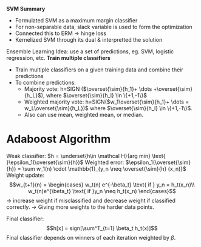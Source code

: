 **SVM Summary**
- Formulated SVM as a maximum margin classifier
- For non-separable data, slack variable is used to form the optimization
- Connected this to ERM $\rightarrow$ hinge loss
- Kernelized SVM through its dual & interpretted the solution

Ensemble Learning
Idea: use a set of predictions, eg. SVM, logistic regression, etc.
**Train multiple classifiers**
- Train multiple classifiers on a given training data and combine their predictions
- To combine predictions:
	- Majority vote: h=SIGN ($\overset{\sim}{h_1}+ \dots +\overset{\sim}{h_L}$), where $\overset{\sim}{h_l} \in \{+1,-1\}$
	-  Weighted majority vote: h=SIGN($w_1\overset{\sim}{h_1}+ \dots = w_L\overset{\sim}{h_L})$ where $\overset{\sim}{h_l} \in \{+1,-1\}$.
	-  Also can use mean, weighted mean, or median.

# Adaboost Algorithm
Weak classifier: $h = \underset{h\in \mathcal H}{arg min} \text{ }\epsilon_1(\overset{\sim}{h})$
Weighted error: $\epsilon_1(\overset{\sim}{h}) = \sum w_1(n) \cdot \mathbb{1}_{y_n \neq \overset{\sim}{h} (x_n)}$   
Weight update:
$$w_{t+1}(n) = \begin{cases} w_t(n) e^{-\beta_t} \text{ if } y_n = h_t(x_n)\\ w_t(n)e^{\beta_t} \text{ if }y_n \neq h_t(x_n) \end{cases}$$
$\rightarrow$ increase weight if misclassified and decrease weight if classified correctly.
$\rightarrow$ Giving more weights to the harder data points.

Final classifier:
$$h[x] = sign[\sum^T_{t=1} \beta_t h_t(x)]$$
Final classifier depends on winners of each iteration weighted by $\beta$.


